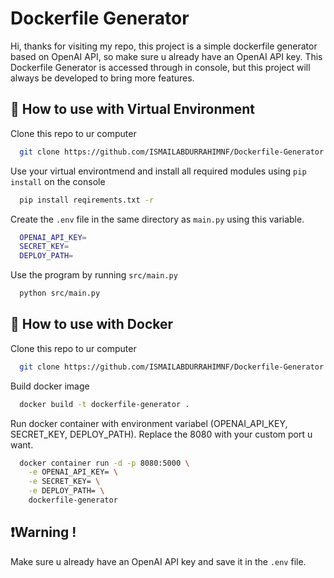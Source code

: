 # Dockerfile Generator

Hi, thanks for visiting my repo, this project is a simple dockerfile generator based on OpenAI API, so make sure u already have an OpenAI API key. This Dockerfile Generator is accessed through in console, but this project will always be developed to bring more features.

## 🔧 How to use with Virtual Environment

Clone this repo to ur computer

```bash
  git clone https://github.com/ISMAILABDURRAHIMNF/Dockerfile-Generator.git
```

Use your virtual environtmend and install all required modules using `pip install` on the console

```bash
  pip install reqirements.txt -r
```

Create the `.env` file in the same directory as `main.py` using this variable.

```bash
  OPENAI_API_KEY=
  SECRET_KEY=
  DEPLOY_PATH=
```

Use the program by running `src/main.py`

```bash
  python src/main.py
```

## 🔧 How to use with Docker

Clone this repo to ur computer

```bash
  git clone https://github.com/ISMAILABDURRAHIMNF/Dockerfile-Generator.git
```

Build docker image

```bash
  docker build -t dockerfile-generator .
```

Run docker container with environment variabel (OPENAI_API_KEY, SECRET_KEY, DEPLOY_PATH). Replace the 8080 with your custom port u want.

```bash
  docker container run -d -p 8080:5000 \
    -e OPENAI_API_KEY= \
    -e SECRET_KEY= \
    -e DEPLOY_PATH= \
    dockerfile-generator
```

## ❗Warning !

Make sure u already have an OpenAI API key and save it in the `.env` file.
